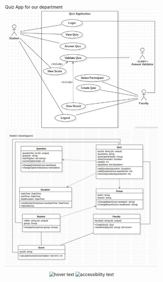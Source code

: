 Quiz App for our department
![alt text](https://github.com/MikiPAUL/Kwiz-It/blob/main/assets/images/usecase-diagram.jpeg?raw=true)
![alt text](https://github.com/MikiPAUL/Kwiz-It/blob/main/assets/images/class-diagram.jpeg?raw=true)
<p align="center">
  <img src="[your_relative_path_here](https://github.com/MikiPAUL/Kwiz-It/blob/main/assets/images/usecase-diagram.jpeg?raw=true)" width="350" title="hover text">
  <img src="[your_relative_path_here_number_2_large_name](https://github.com/MikiPAUL/Kwiz-It/blob/main/assets/images/class-diagram.jpeg?raw=true)" width="350" alt="accessibility text">
</p>
